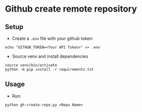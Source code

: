 # Github create remote repository

## Setup
- Create a `.env` file with your github token:
```
echo "GITHUB_TOKEN=<Your API Token>" >> .env

```

- Source venv and install dependencies
```
source venv/bin/activate
python -m pip install -r requirements.txt

```

## Usage
- Run:
```
python gh-create-repo.py <Repo Name>
```


